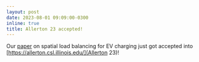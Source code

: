 ```yaml
---
layout: post
date: 2023-08-01 09:09:00-0300
inline: true
title: Allerton 23 accepted!
---
```


Our [paper](assets/pdf/allerton23.pdf) on spatial load balancing for EV charging just got accepted into [https://allerton.csl.illinois.edu/](Allerton 23)!

